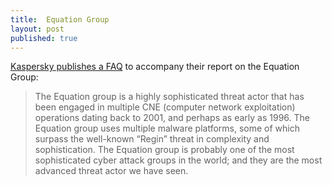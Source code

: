 ```yaml
---
title:  Equation Group
layout: post
published: true
---
```


[Kaspersky publishes a FAQ](http://securelist.com/files/2015/02/Equation_group_questions_and_answers.pdf) to accompany their report on the Equation Group:

> The Equation group is a highly sophisticated threat actor that has been engaged in multiple CNE (computer network exploitation) operations dating back to 2001, and perhaps as early as 1996. The Equation group uses multiple malware platforms, some of which surpass the well-known “Regin” threat in complexity and sophistication. The Equation group is probably one of the most sophisticated cyber attack groups in the world; and they are the most advanced threat actor we have seen.
